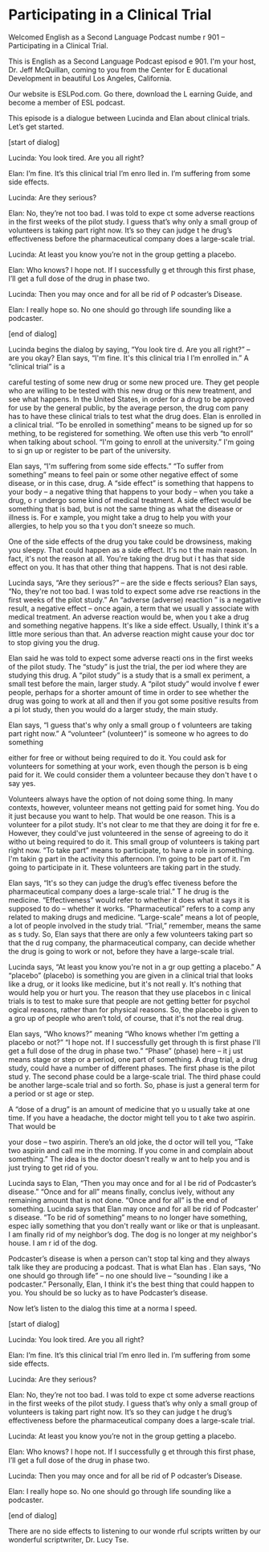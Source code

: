 # Participating in a Clinical Trial

Welcomed English as a Second Language Podcast numbe r 901 – Participating in a Clinical Trial.  

This is English as a Second Language Podcast episod e 901. I'm your host, Dr. Jeff McQuillan, coming to you from the Center for E ducational Development in beautiful Los Angeles, California.  

Our website is ESLPod.com. Go there, download the L earning Guide, and become a member of ESL podcast.  

This episode is a dialogue between Lucinda and Elan  about clinical trials. Let’s get started.  

[start of dialog] 

Lucinda:  You look tired.  Are you all right? 

Elan:  I’m fine.  It’s this clinical trial I’m enro lled in.  I’m suffering from some side effects.   

Lucinda:  Are they serious? 

Elan:  No, they’re not too bad.  I was told to expe ct some adverse reactions in the first weeks of the pilot study.  I guess that’s why  only a small group of volunteers is taking part right now.  It’s so they can judge t he drug’s effectiveness before the pharmaceutical company does a large-scale trial. 

Lucinda:  At least you know you’re not in the group  getting a placebo. 

Elan:  Who knows?  I hope not.  If I successfully g et through this first phase, I’ll get a full dose of the drug in phase two.   

Lucinda:  Then you may once and for all be rid of P odcaster’s Disease. 

Elan:  I really hope so.  No one should go through life sounding like a podcaster. 

[end of dialog] 

Lucinda begins the dialog by saying, “You look tire d. Are you all right?” – are you okay? Elan says, “I'm fine. It's this clinical tria l I’m enrolled in.” A “clinical trial” is a  

careful testing of some new drug or some new proced ure. They get people who are willing to be tested with this new drug or this  new treatment, and see what happens. In the United States, in order for a drug to be approved for use by the general public, by the average person, the drug com pany has to have these clinical trials to test what the drug does. Elan is  enrolled in a clinical trial. “To be enrolled in something” means to be signed up for so mething, to be registered for something. We often use this verb “to enroll” when talking about school. “I'm going to enroll at the university.” I'm going to si gn up or register to be part of the university.  

Elan says, “I'm suffering from some side effects.” “To suffer from something” means to feel pain or some other negative effect of  some disease, or in this case, drug. A “side effect” is something that happens to your body – a negative thing that happens to your body – when you take a drug, o r undergo some kind of medical treatment. A side effect would be something  that is bad, but is not the same thing as what the disease or illness is. For e xample, you might take a drug to help you with your allergies, to help you so tha t you don't sneeze so much.  

One of the side effects of the drug you take could be drowsiness, making you sleepy. That could happen as a side effect. It's no t the main reason. In fact, it's not the reason at all. You're taking the drug but i t has that side effect on you. It has that other thing that happens. That is not desi rable. 

 Lucinda says, “Are they serious?” – are the side e ffects serious? Elan says, “No, they're not too bad. I was told to expect some adve rse reactions in the first weeks of the pilot study.” An “adverse (adverse) reaction ” is a negative result, a negative effect – once again, a term that we usuall y associate with medical treatment. An adverse reaction would be, when you t ake a drug and something negative happens. It's like a side effect. Usually,  I think it's a little more serious than that. An adverse reaction might cause your doc tor to stop giving you the drug.  

Elan said he was told to expect some adverse reacti ons in the first weeks of the pilot study. The “study” is just the trial, the per iod where they are studying this drug. A “pilot study” is a study that is a small ex periment, a small test before the main, larger study. A “pilot study” would involve f ewer people, perhaps for a shorter amount of time in order to see whether the drug was going to work at all and then if you got some positive results from a pi lot study, then you would do a larger study, the main study. 

Elan says, “I guess that's why only a small group o f volunteers are taking part right now.” A “volunteer” (volunteer)” is someone w ho agrees to do something  

either for free or without being required to do it.  You could ask for volunteers for something at your work, even though the person is b eing paid for it. We could consider them a volunteer because they don't have t o say yes.  

Volunteers always have the option of not doing some thing. In many contexts, however, volunteer means not getting paid for somet hing. You do it just because you want to help. That would be one reason. This is  a volunteer for a pilot study. It's not clear to me that they are doing it for fre e. However, they could've just volunteered in the sense of agreeing to do it witho ut being required to do it. This small group of volunteers is taking part right now.  “To take part” means to participate, to have a role in something. I'm takin g part in the activity this afternoon. I'm going to be part of it. I'm going to  participate in it. These volunteers are taking part in the study.  

Elan says, “It's so they can judge the drug’s effec tiveness before the pharmaceutical company does a large-scale trial.” T he drug is the medicine. “Effectiveness” would refer to whether it does what  it says it is supposed to do – whether it works. “Pharmaceutical” refers to a comp any related to making drugs and medicine. “Large-scale” means a lot of people, a lot of people involved in the study trial. “Trial,” remember, means the same as s tudy. So, Elan says that there are only a few volunteers taking part so that the d rug company, the pharmaceutical company, can decide whether the drug  is going to work or not, before they have a large-scale trial.  

Lucinda says, “At least you know you're not in a gr oup getting a placebo.” A “placebo” (placebo) is something you are given in a  clinical trial that looks like a drug, or it looks like medicine, but it's not reall y. It's nothing that would help you or hurt you. The reason that they use placebos in c linical trials is to test to make sure that people are not getting better for psychol ogical reasons, rather than for physical reasons. So, the placebo is given to a gro up of people who aren’t told, of course, that it's not the real drug.  

Elan says, “Who knows?” meaning “Who knows whether I'm getting a placebo or not?” “I hope not. If I successfully get through th is first phase I'll get a full dose of the drug in phase two.” “Phase” (phase) here – it j ust means stage or step or a period, one part of something. A drug trial, a drug  study, could have a number of different phases. The first phase is the pilot stud y. The second phase could be a large-scale trial. The third phase could be another  large-scale trial and so forth. So, phase is just a general term for a period or st age or step.  

A “dose of a drug” is an amount of medicine that yo u usually take at one time. If you have a headache, the doctor might tell you to t ake two aspirin. That would be  

your dose – two aspirin. There’s an old joke, the d octor will tell you, “Take two aspirin and call me in the morning. If you come in and complain about something.” The idea is the doctor doesn't really w ant to help you and is just trying to get rid of you.  

Lucinda says to Elan, “Then you may once and for al l be rid of Podcaster’s disease.” “Once and for all” means finally, conclus ively, without any remaining amount that is not done. “Once and for all” is the end of something. Lucinda says that Elan may once and for all be rid of Podcaster’ s disease. “To be rid of something” means to no longer have something, espec ially something that you don't really want or like or that is unpleasant. I am finally rid of my neighbor’s dog. The dog is no longer at my neighbor's house. I am r id of the dog.  

Podcaster’s disease is when a person can't stop tal king and they always talk like they are producing a podcast. That is what Elan has . Elan says, “No one should go through life” – no one should live – “sounding l ike a podcaster.” Personally, Elan, I think it's the best thing that could happen  to you. You should be so lucky as to have Podcaster’s disease. 

Now let’s listen to the dialog this time at a norma l speed. 

[start of dialog] 

Lucinda:  You look tired.  Are you all right? 

Elan:  I’m fine.  It’s this clinical trial I’m enro lled in.  I’m suffering from some side effects.   

Lucinda:  Are they serious? 

Elan:  No, they’re not too bad.  I was told to expe ct some adverse reactions in the first weeks of the pilot study.  I guess that’s why  only a small group of volunteers is taking part right now.  It’s so they can judge t he drug’s effectiveness before the pharmaceutical company does a large-scale trial. 

Lucinda:  At least you know you’re not in the group  getting a placebo. 

Elan:  Who knows?  I hope not.  If I successfully g et through this first phase, I’ll get a full dose of the drug in phase two.   

Lucinda:  Then you may once and for all be rid of P odcaster’s Disease. 

Elan:  I really hope so.  No one should go through life sounding like a podcaster. 

[end of dialog] 

There are no side effects to listening to our wonde rful scripts written by our wonderful scriptwriter, Dr. Lucy Tse. 

